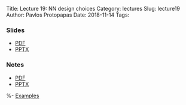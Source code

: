 Title: Lecture 19: NN design choices
Category: lectures
Slug: lecture19
Author: Pavlos Protopapas
Date: 2018-11-14
Tags:


### Slides

- [PDF]({attach}presentation/Lecture19_Regularization.pdf)
- [PPTX]({attach}presentation/Lecture19_Regularization.pptx)

### Notes
- [PDF]({attach}presentation/Lecture19_Additional_Optimization.pdf)
- [PPTX]({attach}presentation/Lecture19_Additional_Optimization.pptx)

%- [Examples]({filename}notebook/Lecture14_Notebook.ipynb)
